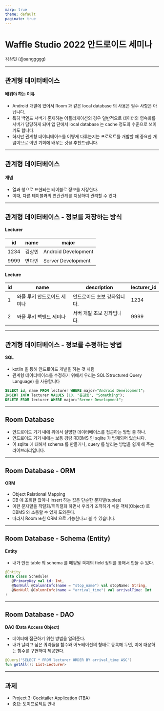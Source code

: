 ```yaml
---
marp: true
theme: default
paginate: true
---
```


# Waffle Studio 2022 안드로이드 세미나
김상민 (@sanggggg)

---

## 관계형 데이터베이스

#### 배워야 하는 이유
- Android 개발에 있어서 Room 과 같은 local database 의 사용은 필수 사항은 아닙니다.
- 특히 백엔드 서버가 존재하는 어플리케이션의 경우 일반적으로 데이터의 영속화를 서버가 담당하게 되며 앱 단에서 local database 는 cache 정도의 수준으로 쓰이기도 합니다.
- 하지만 관계형 데이터베이스를 어떻게 다루는지는 프로덕트를 개발할 때 중요한 개념이므로 이번 기회에 배우는 것을 추천드립니다.

---

## 관계형 데이터베이스

#### 개념
- 열과 행으로 표현되는 테이블로 정보를 저장한다.
- 이때, 다른 테이블과의 연관관계를 지정하여 관리할 수 있다.

---

## 관계형 데이터베이스 - 정보를 저장하는 방식

#### Lecturer
| id | name | major |
| ------- | ------- | ------- |
| 1234 | 김상민 | Android Development |
| 9999 | 변다빈 | Server Development |

#### Lecture
| id | name | description | lecturer_id|
| ------- | ------- | ------- | ------ |
| 1 | 와플 루키 안드로이드 세미나 | 안드로이드 초보 강좌입니다. | 1234 |
| 2 | 와플 루키 백엔드 세미나 | 서버 개발 초보 강좌입니다. | 9999 |

---

## 관계형 데이터베이스 - 정보를 수정하는 방법 

#### SQL
- kotlin 을 통해 안드로이드 개발을 하는 것 처럼
- 관계형 데이터베이스를 수정하기 위해서 우리는 SQL(Structured Query Language) 을 사용합니다

```sql
SELECT id, name FROM lecturer WHERE major="Android Development";
INSERT INTO lecturer VALUES (10, "홍길동", "Something");
DELETE FROM lecturer WHERE major="Server Development";
```

---

## Room Database

- 안드로이드 기기 내에 위에서 설명한 데이터베이스를 접근하는 방법 중 하나.
- 안드로이드 기기 내에는 보통 경량 RDBMS 인 sqlite 가 탑재되어 있습니다.
- 이 sqlite 에 대해서 schema 를 만들거나, query 를 날리는 방법을 쉽게 해 주는 라이브러리입니다.

---

## Room Database - ORM

#### ORM
- Object Relational Mapping
- DB 에 조회한 값이나 insert 하는 값은 단순한 문자열(tuples)
- 이런 문자열을 직렬화/역직렬화 하면서 우리가 조작하기 쉬운 객체(Object) 로 DBMS 와 소통할 수 있게 도와준다.
- 따라서 Room 또한 ORM 으로 기능한다고 볼 수 있습니다.

---

## Room Database - Schema (Entity)

#### Entity
- 내가 만든 table 의 schema 를 매핑될 객체의 field 정의를 통해서 만들 수 있다.

```kotlin
@Entity
data class Schedule(
   @PrimaryKey val id: Int,
   @NonNull @ColumnInfo(name = "stop_name") val stopName: String,
   @NonNull @ColumnInfo(name = "arrival_time") val arrivalTime: Int
)
```

---

## Room Database - DAO

#### DAO (Data Access Object)
- 데이터에 접근하기 위한 방법을 알려준다.
- 내가 날리고 싶은 쿼리들을 함수와 어노테이션의 형태로 등록해 두면, 이에 대응하는 함수를 구현하여 제공한다.

```kotlin
@Query("SELECT * FROM lecturer ORDER BY arrival_time ASC")
fun getAll(): List<Lecturer>
```

---

## 과제

- [Project 3: Cocktailer Application]() (TBA)
- 중요: 토이프로젝트 안내
